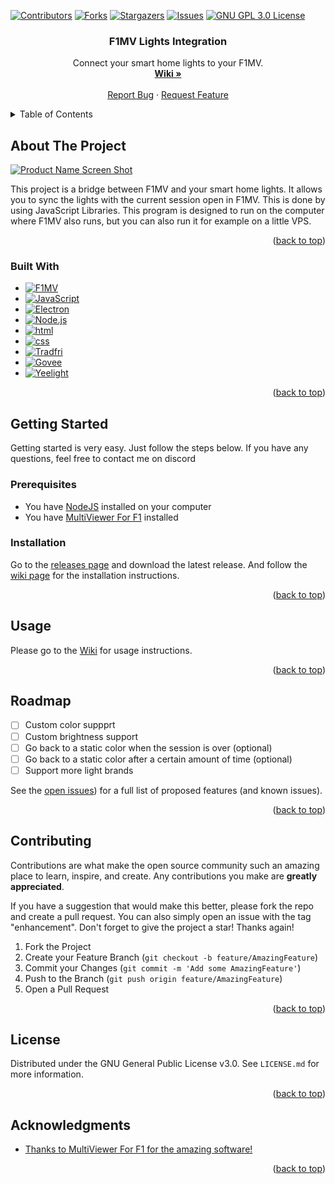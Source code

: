 <!-- PROJECT SHIELDS -->
[![Contributors][contributors-shield]][contributors-url]
[![Forks][forks-shield]][forks-url]
[![Stargazers][stars-shield]][stars-url]
[![Issues][issues-shield]][issues-url]
[![GNU GPL 3.0 License][license-shield]][license-url]
<!-- PROJECT LOGO -->

<h3 align="center">F1MV Lights Integration</h3>
<div align="center">
  <p align="center">
    Connect your smart home lights to your F1MV.
    <br />
    <a href="https://github.com/koningcool/F1MV-Lights-Integration/wiki/"><strong>Wiki »</strong></a>
    <br />
    <br />
    <a href="https://github.com/koningcool/F1MV-Lights-Integration/issues">Report Bug</a>
    ·
    <a href="https://github.com/koningcool/F1MV-Lights-Integration/issues">Request Feature</a>
  </p>
</div>



<!-- TABLE OF CONTENTS -->
<details>
  <summary>Table of Contents</summary>
  <ol>
    <li>
      <a href="#about-the-project">About The Project</a>
      <ul>
        <li><a href="#built-with">Built With</a></li>
      </ul>
    </li>
    <li>
      <a href="#getting-started">Getting Started</a>
      <ul>
        <li><a href="#prerequisites">Prerequisites</a></li>
        <li><a href="#installation">Installation</a></li>
      </ul>
    </li>
    <li><a href="#usage">Usage</a></li>
    <li><a href="#roadmap">Roadmap</a></li>
    <li><a href="#contributing">Contributing</a></li>
    <li><a href="#license">License</a></li>
  </ol>
</details>



<!-- ABOUT THE PROJECT -->
## About The Project

[![Product Name Screen Shot][product-screenshot]](https://i.ibb.co/df5WVkN/icon.png)

This project is a bridge between F1MV and your smart home lights. It allows you to sync the lights with the current session open in F1MV. This is done by using JavaScript Libraries. This program is designed to run on the computer where F1MV also runs, but you can also run it for example on a little VPS.

<p align="right">(<a href="#readme-top">back to top</a>)</p>



### Built With

* [![F1MV][f1mv]][f1mv-url]
* [![JavaScript][javascript]][javascript-url]
* [![Electron][Electron]][electron-url]
* [![Node.js][nodejs]][nodejs-url]
* [![html][html]][html-url]
* [![css][css]][css-url]
* [![Tradfri][tradfri]][tradfri-url]
* [![Govee][govee]][govee]
* [![Yeelight][yeelight]][yeelight-url]

<p align="right">(<a href="#readme-top">back to top</a>)</p>



<!-- GETTING STARTED -->
## Getting Started

Getting started is very easy. Just follow the steps below. If you have any questions, feel free to contact me on discord

### Prerequisites

- You have [NodeJS](https://nodejs.org/en/) installed on your computer
- You have [MultiViewer For F1](https://beta.f1mv.com) installed

### Installation

Go to the [releases page][releases-url] and download the latest release.
And follow the [wiki page][wikiurl] for the installation instructions.

<p align="right">(<a href="#readme-top">back to top</a>)</p>



<!-- USAGE Instructions -->
## Usage

Please go to the [Wiki][wikiurl] for usage instructions.

<p align="right">(<a href="#readme-top">back to top</a>)</p>



<!-- ROADMAP -->
## Roadmap

- [ ] Custom color suppprt
- [ ] Custom brightness support
- [ ] Go back to a static color when the session is over (optional)
- [ ] Go back to a static color after a certain amount of time (optional)
- [ ] Support more light brands

See the [open issues][issuesurl]) for a full list of proposed features (and known issues).

<p align="right">(<a href="#readme-top">back to top</a>)</p>



<!-- CONTRIBUTING -->
## Contributing

Contributions are what make the open source community such an amazing place to learn, inspire, and create. Any contributions you make are **greatly appreciated**.

If you have a suggestion that would make this better, please fork the repo and create a pull request. You can also simply open an issue with the tag "enhancement".
Don't forget to give the project a star! Thanks again!

1. Fork the Project
2. Create your Feature Branch (`git checkout -b feature/AmazingFeature`)
3. Commit your Changes (`git commit -m 'Add some AmazingFeature'`)
4. Push to the Branch (`git push origin feature/AmazingFeature`)
5. Open a Pull Request

<p align="right">(<a href="#readme-top">back to top</a>)</p>



<!-- LICENSE -->
## License

Distributed under the GNU General Public License v3.0. See `LICENSE.md` for more information.

<p align="right">(<a href="#readme-top">back to top</a>)</p>


<!-- ACKNOWLEDGMENTS -->
## Acknowledgments

* [Thanks to MultiViewer For F1 for the amazing software!](https://beta.f1mv.com/)


<p align="right">(<a href="#readme-top">back to top</a>)</p>



<!-- MARKDOWN LINKS & IMAGES -->
<!-- https://www.markdownguide.org/basic-syntax/#reference-style-links -->
[contributors-shield]: https://img.shields.io/github/contributors/koningcool/F1MV-Lights-Integration.svg?style=for-the-badge
[contributors-url]: https://github.com/koningcool/F1MV-Lights-Integration/graphs/contributors
[forks-shield]: https://img.shields.io/github/forks/koningcool/F1MV-Lights-Integration.svg?style=for-the-badge
[forks-url]: https://github.com/koningcool/F1MV-Lights-Integration/network/members
[stars-shield]: https://img.shields.io/github/stars/koningcool/F1MV-Lights-Integration.svg?style=for-the-badge
[stars-url]: https://github.com/koningcool/F1MV-Lights-Integration/stargazers
[issues-shield]: https://img.shields.io/github/issues/koningcool/F1MV-Lights-Integration.svg?style=for-the-badge
[issues-url]: https://github.com/koningcool/F1MV-Lights-Integration/issues
[license-shield]: https://img.shields.io/github/license/koningcool/F1MV-Lights-Integration.svg?style=for-the-badge
[license-url]: https://github.com/koningcool/F1MV-Lights-Integration/blob/main/LICENSE.MD
[product-screenshot]: https://i.ibb.co/df5WVkN/icon.png
[javascript]: https://img.shields.io/badge/JavaScript-F7DF1E?style=for-the-badge&logo=javascript&logoColor=black
[javascript-url]: https://www.javascript.com/
[electron]: https://img.shields.io/badge/Electron-47848F?style=for-the-badge&logo=electron&logoColor=white
[electron-url]: https://www.electronjs.org/
[f1mv-lights-integration]: https://img.shields.io/badge/F1MV-Lights-Integration-0002bb?style=for-the-badge&logo=F1MV-Lights-Integration&logoColor=black
[html]: https://img.shields.io/badge/HTML5-E34F26?style=for-the-badge&logo=html5&logoColor=white
[html-url]: https://html.spec.whatwg.org/multipage/
[github-actions]: https://img.shields.io/badge/github%20actions-%232671E5.svg?style=for-the-badge&logo=githubactions&logoColor=white
[ide]: https://img.shields.io/badge/IntelliJIDEA-000000.svg?style=for-the-badge&logo=intellij-idea&logoColor=white
[Git]: https://img.shields.io/badge/git-%23F05033.svg?style=for-the-badge&logo=git&logoColor=white
[f1mv]: https://img.shields.io/badge/MultiViewer%20For%20F1-fb1e07.svg?style=for-the-badge&logo=f1&logoColor=white
[f1mv-url]: https://beta.f1mv.com
[nodejs]: https://img.shields.io/badge/Node.js-43853D?style=for-the-badge&logo=node.js&logoColor=white
[nodejs-url]: https://nodejs.org/en/
[releases-url]: https://github.com/koningcool/F1MV-Lights-Integration/releases
[wikiurl]: https://github.com/koningcool/F1MV-Lights-Integration/wiki/
[issuesurl]: https://github.com/koningcool/F1MV-Lights-Integration/issues
[css]: https://img.shields.io/badge/CSS-1572B6?style=for-the-badge&logo=css3&logoColor=white
[css-url]: https://www.w3.org/Style/CSS/Overview.en.html
[tradfri]: https://img.shields.io/badge/IKEA%20Tradfri-00539f.svg?style=for-the-badge&logo=ikea&logoColor=white
[tradfri-url]: https://www.ikea.com/nl/nl/p/tradfri-lichtbron-e27-806-lumen-warm-wit-704.007.02-70400702/
[govee]: https://img.shields.io/badge/Govee-000666.svg?style=for-the-badge&logo=govee&logoColor=white
[govee-url]: https://www.govee.eu/
[yeelight]: https://img.shields.io/badge/Yeelight-ff6c00.svg?style=for-the-badge&logo=yeelight&logoColor=white
[yeelight-url]: https://www.yeelight.com/

[github_username]: koningcool
[repo_name]: F1MV-Lights-Integration